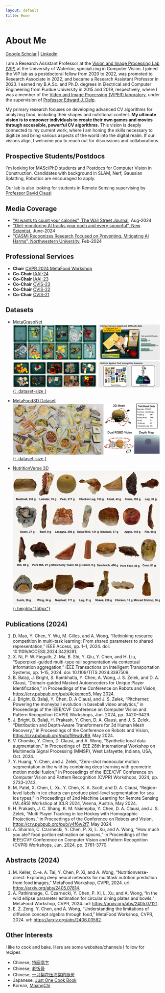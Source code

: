 ```yaml
---
layout: default
title: Home
---
```


# About Me
[Google Scholar](https://scholar.google.ca/citations?user=NwxXuCYAAAAJ&hl=en) | [Linkedin](https://www.linkedin.com/in/yuhao-chen-789a2164/)

I am a Research Assistant Professor at the [Vision and Image Processing Lab (VIP)](https://vip.uwaterloo.ca/) at the University of Waterloo, specializing in Computer Vision. I joined the VIP lab as a postdoctoral fellow from 2020 to 2022, was promoted to Research Associate in 2022, and became a Research Assistant Professor in 2023. I earned my B.A.Sc. and Ph.D. degrees in Electrical and Computer Engineering from Purdue University in 2015 and 2019, respectively, where I was a member of the [Video and Image Processing (VIPER) laboratory](https://engineering.purdue.edu/~ips/), under the supervision of [Professor Edward J. Delp](https://engineering.purdue.edu/~ace/). 

My primary research focuses on developing advanced CV algorithms for analyzing food, including their shapes and nutritional content. **My ultimate vision is to empower individuals to create their own games and movies through accessible, powerful CV algorithms.** This vision is deeply connected to my current work, where I am honing the skills necessary to digitize and bring various aspects of the world into the digital realm. If our visions align, I welcome you to reach out for discussions and collaborations.

## Prospective Students/Postdocs
I'm looking for MASc/PhD students and Postdocs for Computer Vision in Construction. Candidates with background in SLAM, Nerf, Gaussian Splatting, Robotics are encouraged to apply.

Our lab is also looking for students in Remote Sensing supervising by [Professor David Clausi](https://uwaterloo.ca/systems-design-engineering/profile/dclausi)

## Media Coverage
- ["AI wants to count your calories", The Wall Street Journal](https://www.wsj.com/tech/ai/ai-count-calories-weight-loss-6acc7019?st=a5sk6r6qoaqex7t&reflink=desktopwebshare_permalink), Aug-2024
- ["Diet-monitoring AI tracks your each and every spoonful", New Scientist](https://www.newscientist.com/article/2431572-diet-monitoring-ai-tracks-your-each-and-every-spoonful/), June-2024
- ["CASMI Recognizes Research Focused on Preventing, Mitigating AI Harms", Northwestern University](https://casmi.northwestern.edu/news/articles/2024/casmi-recognizes-research-focused-on-preventing-mitigating-ai-harms.html), Feb-2024


## Professional Services
- **Chair** [CVPR 2024 MetaFood Workshop](https://sites.google.com/view/cvpr-metafood-2024)
- **Co-Chair** [IAAI-24](https://aaai.org/aaai-conference/iaai-24-program/)
- **Co-Chair** [IAAI-23](https://aaai-23.aaai.org/iaai-23-call/)
- **Co-Chair** [CVIS-23](https://uwcvis.github.io/cvis2023/)
- **Co-Chair** [CVIS-22](https://uwcvis.github.io/cvis2022/)
- **Co-Chair** [CVIS-21](https://cvis2021.weebly.com/)

## Datasets
- [MetaGraspNet](https://github.com/maximiliangilles/MetaGraspNet?tab=readme-ov-file)
[![](assets/images/metagraspnet.png){: .dataset-size }](https://github.com/maximiliangilles/MetaGraspNet?tab=readme-ov-file)

- [MetaFood3D Dataset](https://lorenz.ecn.purdue.edu/~food3d/)
[![](assets/images/metafood3d.png){: .dataset-size }](https://lorenz.ecn.purdue.edu/~food3d/)

- [NutritionVerse 3D](https://www.kaggle.com/datasets/amytai/nutritionverse-3d)  
[![](assets/images/nutritionverse.png){: height="150px"}](https://www.kaggle.com/datasets/amytai/nutritionverse-3d)

## Publications (2024)
 
1. D. Mao, Y. Chen, Y. Wu, M. Gilles, and A. Wong, “Rethinking resource competition in multi-task
learning: From shared parameters to shared representation,” IEEE Access, pp. 1–1, 2024. doi:
10.1109/ACCESS.2024.3429281.
1. X. Ni, P. W. Fieguth, Z. Ma, B. Shi, Y. Qiu, Y. Chen, and H. Liu, “Superpixel-guided multi-type rail
segmentation via contextual information aggregation,” IEEE Transactions on Intelligent Transportation
Systems, pp. 1–15, 2024.  doi: 10.1109/TITS.2024.3397509.
1. B. Balaji, J. Bright, S. Rambhatla, Y. Chen, A. Wong, J. S. Zelek, and D. A. Clausi, “Domain-guided
Masked Autoencoders for Unique Player Identiﬁcation,” in Proceedings of the Conference on Robots and
Vision, https://crv.pubpub.org/pub/4ekemco5, May 2024.
1. J. Bright, B. Balaji, Y. Chen, D. A Clausi, and J. S. Zelek, “Pitchernet: Powering the moneyball evolution
in baseball video analytics,” in Proceedings of the IEEE/CVF Conference on Computer Vision and Pattern
Recognition (CVPR) Workshops, Jun. 2024, pp. 3420–3429.
1. J. Bright, B. Balaji, H. Prakash, Y. Chen, D. A. Clausi, and J. S. Zelek, “Distribution and Depth-Aware
Transformers for 3d Human Mesh Recovery,” in Proceedings of the Conference on Robots and Vision,
https://crv.pubpub.org/pub/f9hwdv89, May 2024.
1. V. Chomko, Y. Chen, D. Clausi, and A. Wong, “Synthetic local data augmentation,” in Proceedings of
IEEE 26th International Workshop on Multimedia Signal Processing (MMSP), West Lafayette, Indiana,
USA, Oct. 2024.
1. Y. Huang, Y. Chen, and J. Zelek, “Zero-shot monocular motion segmentation in the wild by combining
deep learning with geometric motion model fusion,” in Proceedings of the IEEE/CVF Conference on
Computer Vision and Pattern Recognition (CVPR) Workshops, 2024, pp. 2733–2743.
1. M. Patel, X. Chen, L. Xu, Y. Chen, K. A. Scott, and D. A. Clausi, “Region-level labels in ice charts can
produce pixel-level segmentation for sea ice types,” in Proceedings of 2nd Machine Learning for Remote
Sensing (ML4RS) Workshop at ICLR 2024, Vienna, Austria, May 2024.
1. H. Prakash, J. C. Shang, K. M. Nsiempba, Y. Chen, D. A. Clausi, and J. S. Zelek, “Multi Player Tracking
in Ice Hockey with Homographic Projections,” in Proceedings of the Conference on Robots and Vision,
https://crv.pubpub.org/pub/v4f6w2f7, May 2024.
1. A. Sharma, C. Czarnecki, Y. Chen, P. Xi, L. Xu, and A. Wong, “How much you ate? food portion
estimation on spoons,” in Proceedings of the IEEE/CVF Conference on Computer Vision and Pattern
Recognition (CVPR) Workshops, Jun. 2024, pp. 3761–3770.

## Abstracts (2024)
1. M. Keller, C.-e. A. Tai, Y. Chen, P. Xi, and A. Wong, “Nutritionverse-direct: Exploring deep neural
networks for multitask nutrition prediction from food images,” MetaFood Workshop, CVPR, 2024.
url: https://arxiv.org/abs/2405.07814.
1. A. Pathiranage, C. Czarnecki, Y. Chen, P. Xi, L. Xu, and A. Wong, “In the wild ellipse parameter
estimation for circular dining plates and bowls,” MetaFood Workshop, CVPR, 2024.  url:
https://arxiv.org/abs/2405.07121.
1. E. Z. Zeng, Y. Chen, and A. Wong, “Understanding the limitations of diﬀusion concept algebra through
food,” MetaFood Workshop, CVPR, 2024. url: https://arxiv.org/abs/2406.03582.

## Other Interests
I like to cook and bake. Here are some websites/channels I follow for recipes
- Chinese, [特廚隋卞](https://www.youtube.com/@ChefSui)
- Chinese, [老饭骨](https://www.youtube.com/@LaoFanGu)
- Chinese, [一只梨花压海棠的厨房](https://www.xiachufang.com/cook/106163581/created/)
- Japanese, [Just One Cook Book](https://www.justonecookbook.com/)
- Korean, [MaangChi](https://www.maangchi.com/)
